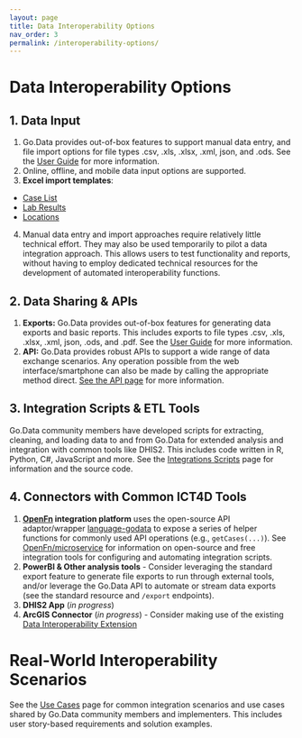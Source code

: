 ```yaml
---
layout: page
title: Data Interoperability Options
nav_order: 3
permalink: /interoperability-options/
---
```

# Data Interoperability Options
## 1. Data Input
1. Go.Data provides out-of-box features to support manual data entry, and file import options for file types .csv, .xls, .xlsx, .xml, json, and .ods. See the [User Guide](...) for more information. 
2. Online, offline, and mobile data input options are supported. 
3. **Excel import templates**: 
- [Case List](...)
- [Lab Results](...)
- [Locations](...)
4. Manual data entry and import approaches require relatively little technical effort. They may also be used temporarily to pilot a data integration approach. This allows users to test functionality and reports, without having to employ dedicated technical resources for the development of automated interoperability functions.


## 2. Data Sharing & APIs
1. **Exports:** Go.Data provides out-of-box features for generating data exports and basic reports. This includes exports to file types .csv, .xls, .xlsx, .xml, json, .ods, and .pdf.  See the [User Guide](...) for more information. 
2. **API:** Go.Data provides robust APIs to support a wide range of data exchange scenarios. Any operation possible from the web interface/smartphone can also be made by calling the appropriate method direct. [See the API page]() for more information. 

## 3. Integration Scripts & ETL Tools
Go.Data community members have developed scripts for extracting, cleaning, and loading data to and from Go.Data for extended analysis and integration with common tools like DHIS2. This includes code written in R, Python, C#, JavaScript and more. See the [Integrations Scripts]() page for information and the source code.  

## 4. Connectors with Common ICT4D Tools
1. **[OpenFn](https://docs.openfn.org/) integration platform** uses the open-source API adaptor/wrapper [language-godata](https://github.com/OpenFn/language-godata) to expose a series of helper functions for commonly used API operations (e.g., `getCases(...)`). See [OpenFn/microservice](https://openfn.github.io/microservice/) for information on open-source and free integration tools for configuring and automating integration scripts. 
2. **PowerBI & Other analysis tools** - Consider leveraging the standard export feature to generate file exports to run through external tools, and/or leverage the Go.Data API to automate or stream data exports (see the standard resource and `/export` endpoints). 
3. **DHIS2 App** (*in progress*)
4. **ArcGIS Connector** (*in progress*) - Consider making use of the existing [Data Interoperability Extension](https://pro.arcgis.com/en/pro-app/latest/help/data/data-interoperability/what-is-the-data-interoperability-extension.htm)

# Real-World Interoperability Scenarios
See the [Use Cases]() page for common integration scenarios and use cases shared by Go.Data community members and implementers. This includes user story-based requirements and solution examples. 



